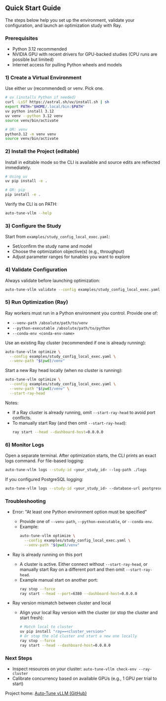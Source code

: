 ## Quick Start Guide

The steps below help you set up the environment, validate your configuration, and launch an optimization study with Ray.

### Prerequisites

- Python 3.12 recommended
- NVIDIA GPU with recent drivers for GPU-backed studies (CPU runs are possible but limited)
- Internet access for pulling Python wheels and models

### 1) Create a Virtual Environment

Use either uv (recommended) or venv. Pick one.

```bash
# uv (installs Python if needed)
curl -LsSf https://astral.sh/uv/install.sh | sh
export PATH="$HOME/.local/bin:$PATH"
uv python install 3.12
uv venv --python 3.12 venv
source venv/bin/activate

# OR: venv
python3.12 -m venv venv
source venv/bin/activate
```

### 2) Install the Project (editable)

Install in editable mode so the CLI is available and source edits are reflected immediately.

```bash
# Using uv
uv pip install -e .

# OR: pip
pip install -e .
```

Verify the CLI is on PATH:

```bash
auto-tune-vllm --help
```

### 3) Configure the Study

Start from `examples/study_config_local_exec.yaml`:
- Set/confirm the study name and model
- Choose the optimization objective(s) (e.g., throughput)
- Adjust parameter ranges for tunables you want to explore

### 4) Validate Configuration

Always validate before launching optimization:

```bash
auto-tune-vllm validate --config examples/study_config_local_exec.yaml
```

### 5) Run Optimization (Ray)

Ray workers must run in a Python environment you control. Provide one of:
- `--venv-path /absolute/path/to/venv`
- `--python-executable /absolute/path/to/python`
- `--conda-env <conda-env-name>`

Use an existing Ray cluster (recommended if one is already running):

```bash
auto-tune-vllm optimize \
  --config examples/study_config_local_exec.yaml \
  --venv-path "$(pwd)/venv"
```

Start a new Ray head locally (when no cluster is running):

```bash
auto-tune-vllm optimize \
  --config examples/study_config_local_exec.yaml \
  --venv-path "$(pwd)/venv" \
  --start-ray-head
```

Notes:
- If a Ray cluster is already running, omit `--start-ray-head` to avoid port conflicts.
- To manually start Ray (and then omit `--start-ray-head`):
  ```bash
  ray start --head --dashboard-host=0.0.0.0
  ```

### 6) Monitor Logs

Open a separate terminal. After optimization starts, the CLI prints an exact logs command. For file-based logging:

```bash
auto-tune-vllm logs --study-id <your_study_id> --log-path ./logs
```

If you configured PostgreSQL logging:

```bash
auto-tune-vllm logs --study-id <your_study_id> --database-url postgresql://user:pass@host:5432/db
```

### Troubleshooting

- Error: "At least one Python environment option must be specified"
  - Provide one of `--venv-path`, `--python-executable`, or `--conda-env`.
  - Example:
    ```bash
    auto-tune-vllm optimize \
      --config examples/study_config_local_exec.yaml \
      --venv-path "$(pwd)/venv"
    ```

- Ray is already running on this port
  - A cluster is active. Either connect without `--start-ray-head`, or manually start Ray on a different port and then omit `--start-ray-head`.
  - Example manual start on another port:
    ```bash
    ray stop --force
    ray start --head --port=6380 --dashboard-host=0.0.0.0
    ```

- Ray version mismatch between cluster and local
  - Align your local Ray version with the cluster (or stop the cluster and start fresh):
    ```bash
    # Match local to cluster
    uv pip install "ray==<cluster_version>"
    # Or stop the old cluster and start a new one locally
    ray stop --force
    ray start --head --dashboard-host=0.0.0.0
    ```

### Next Steps

- Inspect resources on your cluster: `auto-tune-vllm check-env --ray-cluster`
- Calibrate concurrency based on available GPUs (e.g., 1 GPU per trial to start)

Project home: [Auto‑Tune vLLM (GitHub)](https://github.com/openshift-psap/auto-tuning-vllm/tree/main)
